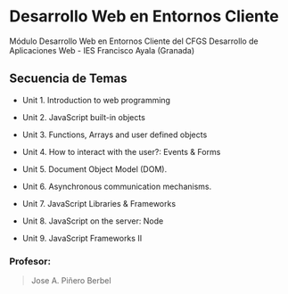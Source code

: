# Desarrollo Web en Entornos Cliente

Módulo Desarrollo Web en Entornos Cliente del CFGS Desarrollo de Aplicaciones Web - IES Francisco Ayala (Granada)

## Secuencia de Temas

- Unit 1. Introduction to web programming

- Unit 2. JavaScript built-in objects

- Unit 3. Functions, Arrays and user defined objects

- Unit 4. How to interact with the user?: Events & Forms

- Unit 5. Document Object Model (DOM).

- Unit 6. Asynchronous communication mechanisms.

- Unit 7. JavaScript Libraries & Frameworks

- Unit 8. JavaScript on the server: Node

- Unit 9. JavaScript Frameworks II

  
### Profesor:
> Jose A. Piñero Berbel